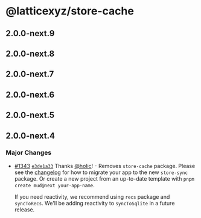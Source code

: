 # @latticexyz/store-cache

## 2.0.0-next.9

## 2.0.0-next.8

## 2.0.0-next.7

## 2.0.0-next.6

## 2.0.0-next.5

## 2.0.0-next.4

### Major Changes

- [#1343](https://github.com/latticexyz/mud/pull/1343) [`e3de1a33`](https://github.com/latticexyz/mud/commit/e3de1a338fe110ac33ba9fb833366541e4cf4cf1) Thanks [@holic](https://github.com/holic)! - Removes `store-cache` package. Please see the [changelog](https://mud.dev/changelog) for how to migrate your app to the new `store-sync` package. Or create a new project from an up-to-date template with `pnpm create mud@next your-app-name`.

  If you need reactivity, we recommend using `recs` package and `syncToRecs`. We'll be adding reactivity to `syncToSqlite` in a future release.
